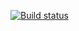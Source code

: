 [![Build status](https://ci.appveyor.com/api/projects/status/8pm3qyh9y8hqtuw1/branch/main?svg=true)](https://ci.appveyor.com/project/Tatyanochka16/at-hw-2-3/branch/main)
